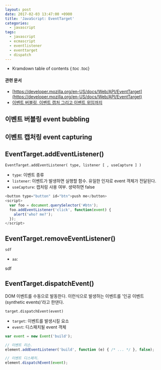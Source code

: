 ```yaml
---
layout: post
date: 2017-02-03 13:47:00 +0900
title: 'JavaScript: EventTarget'
categories:
  - javascript
tags:
  - javascript
  - ecmascript
  - eventlistener
  - eventtarget
  - dispatch
---
```


* Kramdown table of contents
{:toc .toc}

#### 관련 문서

- [https://developer.mozilla.org/en-US/docs/Web/API/EventTarget](https://developer.mozilla.org/en-US/docs/Web/API/EventTarget)
- [이벤트 버블링, 이벤트 캡처 그리고 이벤트 위임까지](https://joshua1988.github.io/web-development/javascript/event-propagation-delegation/)

## 이벤트 버블링 event bubbling

## 이벤트 캡처링 event capturing

## EventTarget.addEventListener()

```
EventTarget.addEventListener( type, listener [ , useCapture ] )
```

- `type`: 이벤트 종류
- `listener`: 이벤트가 발생하면 실행할 함수. 유일한 인자로 event 객체가 전달된다.
- `useCapture`: 캡처링 사용 여부. 생략하면 false

```js
<button type="button" id="btn">push me</button>
<script>
  var foo = document.querySelector('#btn');
  foo.addEventListener('click', function(event) {
    alert('who? me?');
  });
</script>
```

## EventTarget.removeEventListener()

```js
sdf
```

- `aa`:

sdf

## EventTarget.dispatchEvent()

DOM 이벤트를 수동으로 발동한다. 이런식으로 발생하는 이벤트를 '인공 이벤트(synthetic events)'라고 한댄다.

```
target.dispatchEvent(event)
```

- `target`: 이벤트를 발생시킬 요소
- `event`: 디스패치될 event 객체

```js
var event = new Event('build');

// 이벤트 리슨.
element.addEventListener('build', function (e) { /* ... */ }, false);

// 이벤트 디스패치.
element.dispatchEvent(event);
```
